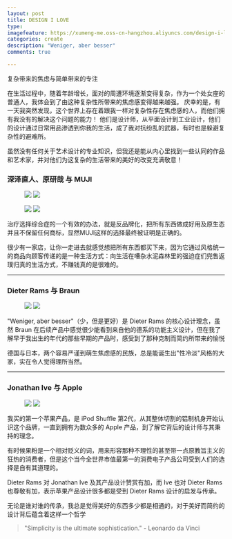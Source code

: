 ```yaml
---
layout: post
title: DESIGN I LOVE
type: 
imagefeature: https://xumeng-me.oss-cn-hangzhou.aliyuncs.com/design-i-love/photos/vitruvian-man.jpg?imageMogr2/thumbnail/!60p
categories: create
description: "Weniger, aber besser"
comments: true

---
```


复杂带来的焦虑与简单带来的专注

在生活过程中，随着年龄增长，面对的周遭环境逐渐变得复杂，作为一个处女座的普通人，我体会到了由这种复杂性所带来的焦虑感变得越来越强。
庆幸的是，有一天我突然发现，这个世界上存在着跟我一样对复杂性存在焦虑感的人，而他们拥有我没有的解决这个问题的能力！
他们是设计师，从平面设计到工业设计，他们的设计通过日常用品渗透到你我的生活，成了我对抗纷乱的武器，有时也是躲避复杂性的避难所。

虽然没有任何关于艺术设计的专业知识，但我还是能从内心里找到一些认同的作品和艺术家，并对他们为这复杂的生活带来的美好的改变充满敬意！

### 深泽直人、原研哉 与 MUJI

<figure class="half">
   <a href="https://xumeng-me.oss-cn-hangzhou.aliyuncs.com/design-i-love/photos/naoto-fukasawa.jpg"><img src="https://xumeng-me.oss-cn-hangzhou.aliyuncs.com/design-i-love/photos/naoto-fukasawa.jpg?imageMogr2/thumbnail/!60p"></a>
   <a href="https://xumeng-me.oss-cn-hangzhou.aliyuncs.com/design-i-love/photos/muji-cd-player.jpg"><img src="https://xumeng-me.oss-cn-hangzhou.aliyuncs.com/design-i-love/photos/muji-cd-player.jpg?imageMogr2/thumbnail/!30p"></a>
</figure>

<figure class="half">
   <a href="https://xumeng-me.oss-cn-hangzhou.aliyuncs.com/design-i-love/photos/kenya-hara.jpg"><img src="https://xumeng-me.oss-cn-hangzhou.aliyuncs.com/design-i-love/photos/kenya-hara.jpg?imageMogr2/thumbnail/!80p"></a>
   <a href="https://xumeng-me.oss-cn-hangzhou.aliyuncs.com/design-i-love/photos/muji-design.jpg"><img src="https://xumeng-me.oss-cn-hangzhou.aliyuncs.com/design-i-love/photos/muji-design.jpg?imageMogr2/thumbnail/!80p"></a>
</figure>

治疗选择综合症的一个有效的办法，就是反品牌化，把所有东西做成好用及原生态并且不保留任何商标，显然MUJI这样的选择最终被证明是正确的。

很少有一家店，让你一走进去就感觉想把所有东西都买下来，因为它通过风格统一的商品向顾客传递的是一种生活方式：向生活在嘈杂水泥森林里的强迫症们兜售返璞归真的生活方式，不赚钱真的是很难的。

----

### Dieter Rams 与 Braun

<figure class="half">
   <a href="https://xumeng-me.oss-cn-hangzhou.aliyuncs.com/design-i-love/photos/dieter-rams.jpg"><img src="https://xumeng-me.oss-cn-hangzhou.aliyuncs.com/design-i-love/photos/dieter-rams.jpg?imageMogr2/thumbnail/!90p"></a>
   <a href="https://xumeng-me.oss-cn-hangzhou.aliyuncs.com/design-i-love/photos/braun-design.jpg"><img src="https://xumeng-me.oss-cn-hangzhou.aliyuncs.com/design-i-love/photos/braun-design.jpg?imageMogr2/thumbnail/!60p"></a>
</figure>

"Weniger, aber besser"（少，但是更好）是 Dieter Rams 的核心设计理念，虽然 Braun 在后续产品中感觉很少能看到来自他的德系的功能主义设计，但在我了解早于我出生的年代的那些早期的产品时，感受到了那种克制而简约所带来的愉悦

德国与日本，两个容易严谨到萌生焦虑感的民族，总是能诞生出"性冷淡"风格的大家，实在令人觉得理所当然。

----

### Jonathan Ive 与 Apple

<figure class="half">
   <a href="https://xumeng-me.oss-cn-hangzhou.aliyuncs.com/design-i-love/photos/jony-ive.jpg"><img src="https://xumeng-me.oss-cn-hangzhou.aliyuncs.com/design-i-love/photos/jony-ive.jpg?imageMogr2/thumbnail/!60p"></a>
   <a href="https://xumeng-me.oss-cn-hangzhou.aliyuncs.com/design-i-love/photos/apple-design.jpeg"><img src="https://xumeng-me.oss-cn-hangzhou.aliyuncs.com/design-i-love/photos/apple-design.jpeg?imageMogr2/thumbnail/!60p"></a>
</figure>

我买的第一个苹果产品，是 iPod Shuffle 第2代，从其整体切割的铝制机身开始认识这个品牌，一直到拥有为数众多的 Apple 产品，到了解它背后的设计师与其秉持的理念。

有时候果粉是一个相对贬义的词，用来形容那种不理性的甚至带一点原教旨主义的狂热的消费者，但是这个当今全世界市值最第一的消费电子产品公司受到人们的选择是自有其道理的。

Dieter Rams 对 Jonathan Ive 及其产品设计赞赏有加，而 Ive 也对 Dieter Rams 也尊敬有加，表示苹果产品设计很多都是受到 Dieter Rams 设计的启发与传承。

无论是谁对谁的传承，我总是觉得美好的东西多少都是相通的，对于美好而简约的设计背后蕴含着这样一个哲学


> "Simplicity is the ultimate sophistication."  - Leonardo da Vinci
